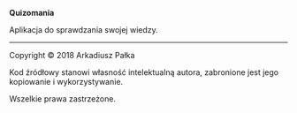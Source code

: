 **Quizomania**

Aplikacja do sprawdzania swojej wiedzy.

---

Copyright © 2018 Arkadiusz Pałka

Kod źródłowy stanowi własność intelektualną autora, zabronione jest jego kopiowanie i wykorzystywanie.

Wszelkie prawa zastrzeżone.
